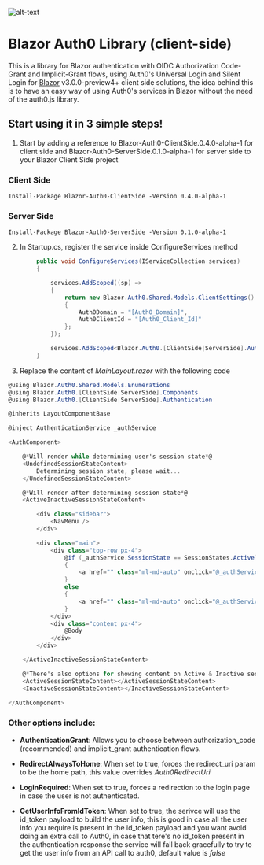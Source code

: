 
![alt-text](https://raw.githubusercontent.com/Pegazux/Blazor.Auth0/master/src/Blazor.Auth0.ClientSide/icon.png "Blazor.Auth0")

# Blazor Auth0 Library (client-side)

This is a library for Blazor authentication with OIDC Authorization Code-Grant and Implicit-Grant flows, using Auth0's Universal Login and Silent Login for [Blazor](http://blazor.net) v3.0.0-preview4+ client side solutions, the idea behind this is to have an easy way of using Auth0's services in Blazor without the need of the auth0.js library.


## Start using it in 3 simple steps!


1) Start by adding a reference to Blazor-Auth0-ClientSide.0.4.0-alpha-1 for client side and Blazor-Auth0-ServerSide.0.1.0-alpha-1 for server side to your Blazor Client Side project

### Client Side

```
Install-Package Blazor-Auth0-ClientSide -Version 0.4.0-alpha-1
````

### Server Side

```
Install-Package Blazor-Auth0-ServerSide -Version 0.1.0-alpha-1
````


2) In Startup.cs, register the service inside ConfigureServices method


```C#
        public void ConfigureServices(IServiceCollection services)
        {

            services.AddScoped((sp) =>
            {
                return new Blazor.Auth0.Shared.Models.ClientSettings()
                {
                    Auth0Domain = "[Auth0_Domain]",
                    Auth0ClientId = "[Auth0_Client_Id]"
                };
            });

            services.AddScoped<Blazor.Auth0.[ClientSide|ServerSide].Authentication.AuthenticationService>();
        }
```


3) Replace the content of *MainLayout.razor* with the following code


```C#
@using Blazor.Auth0.Shared.Models.Enumerations
@using Blazor.Auth0.[ClientSide|ServerSide].Components
@using Blazor.Auth0.[ClientSide|ServerSide].Authentication

@inherits LayoutComponentBase

@inject AuthenticationService _authService

<AuthComponent>

    @*Will render while determining user's session state*@
    <UndefinedSessionStateContent>
        Determining session state, please wait...
    </UndefinedSessionStateContent>

    @*Will render after determining session state*@
    <ActiveInactiveSessionStateContent>

        <div class="sidebar">
            <NavMenu />
        </div>

        <div class="main">
            <div class="top-row px-4">
                @if (_authService.SessionState == SessionStates.Active)
                {
                    <a href="" class="ml-md-auto" onclick="@_authService.LogOut">LogOut</a>
                }
                else
                {
                    <a href="" class="ml-md-auto" onclick="@_authService.Authorize">LogIn</a>
                }
            </div>
            <div class="content px-4">
                @Body
            </div>
        </div>

    </ActiveInactiveSessionStateContent>

    @*There's also options for showing content on Active & Inactive session states alone*@
    <ActiveSessionStateContent></ActiveSessionStateContent>
    <InactiveSessionStateContent></InactiveSessionStateContent>

</AuthComponent>
```


### Other options include:

* **AuthenticationGrant**:  Allows you to choose between authorization_code (recommended) and implicit_grant authentication flows.

* **RedirectAlwaysToHome**: When set to true, forces the redirect_uri param to be the home path, this value overrides *Auth0RedirectUri*

* **LoginRequired**: When set to true, forces a redirection to the login page in case the user is not authenticated.

* **GetUserInfoFromIdToken**: When set to true, the serivce will use the id_token payload to build the user info, this is good in case all the user info you require is present in the id_token payload and you want avoid doing an extra call to Auth0, in case that tere's no id_token present in the authentication response the service will fall back gracefully to try to get the user info from an API call to auth0, default value is *false*
